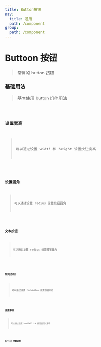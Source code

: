 ```yaml
---
title: Button按钮
nav:
  title: 通用
  path: /component
group:
  path: /component
---
```


# Buttoon 按钮

> 常用的 button 按钮

### 基础用法

> 基本使用 button 组件用法

<code src="./demo/index1.tsx" />

### 设置宽高

> 可以通过设置 width 和 height 设置按钮宽高

<code src="./demo/index2.tsx" />

### 设置圆角

> 可以通过设置 radius 设置按钮圆角

<code src="./demo/index3.tsx" />

### 文本按钮

> 可以通过设置 radius 设置按钮圆角

<code src="./demo/index4.tsx" />

### 禁用按钮

> 可以通过设置 forbidden 设置按钮状态

<code src="./demo/index5.tsx" />

### 设置事件

> 可以通过设置 handleClick 绑定自定义事件

<code src="./demo/index6.tsx" />

### button 参数说明

<API />
